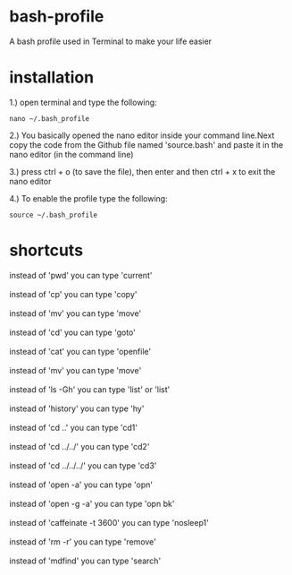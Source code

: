 # bash-profile
A bash profile used in Terminal to make your life easier

# installation

1.) open terminal and type the following: 

<code>nano ~/.bash_profile</code>

2.) You basically opened the nano editor inside your command line.Next copy the code from the Github file named 'source.bash' and paste it in the nano editor (in the command line) 

3.) press ctrl + o (to save the file), then enter and then ctrl + x to exit the nano editor 

4.) To enable the profile type the following: 

<code>source ~/.bash_profile</code>

# shortcuts

instead of 'pwd' you can type 'current' <br><br>
instead of 'cp' you can type 'copy' <br><br>
instead of 'mv' you can type 'move' <br><br>
instead of 'cd' you can type 'goto' <br><br>
instead of 'cat' you can type 'openfile' <br><br>
instead of 'mv' you can type 'move' <br><br>
instead of 'ls -Gh' you can type 'list' or 'list' <br><br>
instead of 'history' you can type 'hy' <br><br>
instead of 'cd ..' you can type 'cd1' <br><br>
instead of 'cd ../../' you can type 'cd2' <br><br>
instead of 'cd ../../../' you can type 'cd3' <br><br>
instead of 'open -a' you can type 'opn'  <br><br>
instead of 'open -g -a' you can type 'opn bk' <br><br>
instead of 'caffeinate -t 3600' you can type 'nosleep1' <br><br>
instead of 'rm -r' you can type 'remove' <br><br>
instead of 'mdfind' you can type 'search' <br><br>
